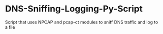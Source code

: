 # DNS-Sniffing-Logging-Py-Script
Script that uses NPCAP and pcap-ct modules to sniff DNS traffic and log to a file
